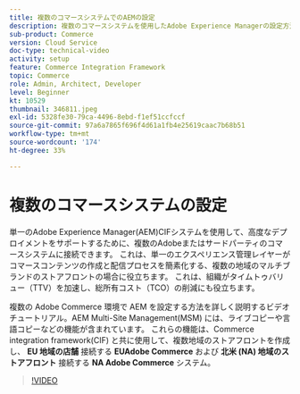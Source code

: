 ```yaml
---
title: 複数のコマースシステムでのAEMの設定
description: 複数のコマースシステムを使用したAdobe Experience Managerの設定方法を説明します。 これにより、複数ブランドの複数地域ストアフロントで、複数のAdobeまたはサードパーティのコマースバックエンドに接続する、単一のエクスペリエンス管理レイヤーをプロジェクトでサポートできます。
sub-product: Commerce
version: Cloud Service
doc-type: technical-video
activity: setup
feature: Commerce Integration Framework
topic: Commerce
role: Admin, Architect, Developer
level: Beginner
kt: 10529
thumbnail: 346811.jpeg
exl-id: 5328fe30-79ca-4496-8ebd-f1ef51ccfccf
source-git-commit: 97a6a7865f696f4d61a1fb4e25619caac7b68b51
workflow-type: tm+mt
source-wordcount: '174'
ht-degree: 33%

---
```


# 複数のコマースシステムの設定

単一のAdobe Experience Manager(AEM)CIFシステムを使用して、高度なデプロイメントをサポートするために、複数のAdobeまたはサードパーティのコマースシステムに接続できます。 これは、単一のエクスペリエンス管理レイヤーがコマースコンテンツの作成と配信プロセスを簡素化する、複数の地域のマルチブランドのストアフロントの場合に役立ちます。 これは、組織がタイムトゥバリュー（TTV）を加速し、総所有コスト（TCO）の削減にも役立ちます。

複数の Adobe Commerce 環境で AEM を設定する方法を詳しく説明するビデオチュートリアル。AEM Multi-Site Management(MSM) には、ライブコピーや言語コピーなどの機能が含まれています。 これらの機能は、Commerce integration framework(CIF) と共に使用して、複数地域のストアフロントを作成し、 __EU 地域の店舗__ 接続する __EUAdobe Commerce__ および __北米 (NA) 地域のストアフロント__ 接続する __NA Adobe Commerce__ システム。

>[!VIDEO](https://video.tv.adobe.com/v/346811/?quality=12&learn=on)
